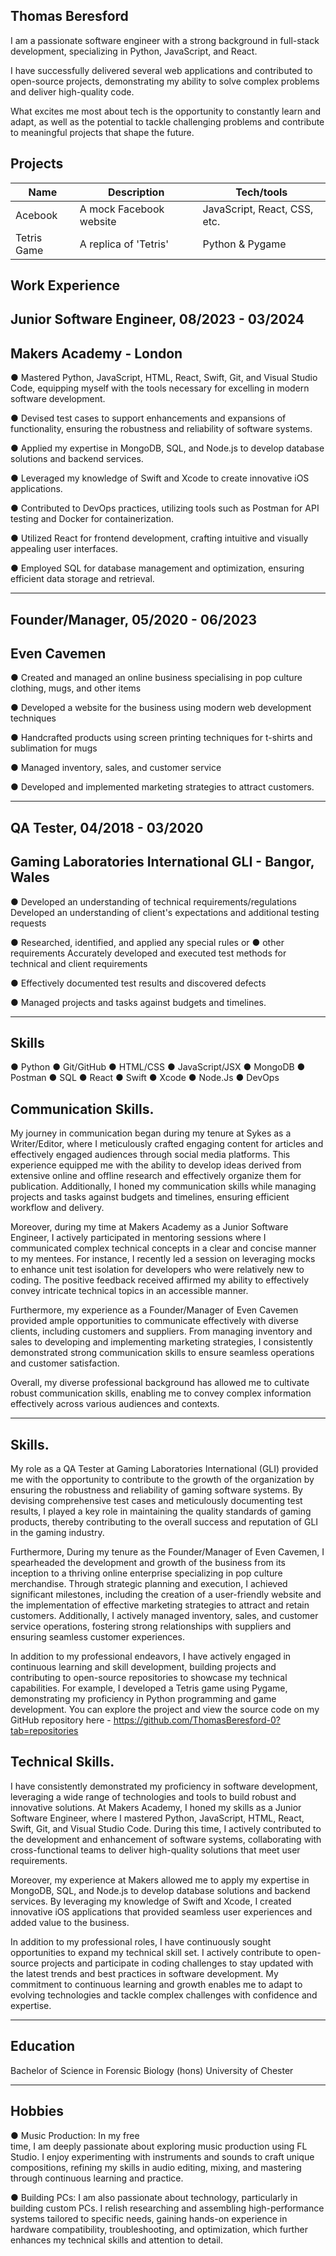 ## Thomas Beresford

I am a passionate software engineer with a strong background in full-stack development, specializing in Python, JavaScript, and React.

I have successfully delivered several web applications and contributed to open-source projects, demonstrating my ability to solve complex problems and deliver high-quality code.

What excites me most about tech is the opportunity to constantly learn and adapt, as well as the potential to tackle challenging problems and contribute to meaningful projects that shape the future.

## Projects

| Name                         | Description       | Tech/tools        |
| ---------------------------- | ----------------- | ----------------- |
| Acebook                      | A mock Facebook website | JavaScript, React, CSS, etc. |
| Tetris Game                  | A replica of 'Tetris'   | Python & Pygame              |

## Work Experience

## Junior Software Engineer, 08/2023 - 03/2024
## Makers Academy - London

● Mastered Python, JavaScript, HTML, React, Swift, Git, and Visual Studio Code,
equipping myself with the tools necessary for excelling in modern software
development.

● Devised test cases to support enhancements and expansions of functionality,
ensuring the robustness and reliability of software systems.

● Applied my expertise in MongoDB, SQL, and Node.js to develop database
solutions and backend services.

● Leveraged my knowledge of Swift and Xcode to create innovative iOS
applications.

● Contributed to DevOps practices, utilizing tools such as Postman for API
testing and Docker for containerization.

● Utilized React for frontend development, crafting intuitive and visually
appealing user interfaces.

● Employed SQL for database management and optimization, ensuring
efficient data storage and retrieval.

---------------------------------------------------------------------------------

## Founder/Manager, 05/2020 - 06/2023
## Even Cavemen

● Created and managed an online business specialising in pop culture clothing,
mugs, and other items

● Developed a website for the business using modern web development
techniques

● Handcrafted products using screen printing techniques for t-shirts and
sublimation for mugs

● Managed inventory, sales, and customer service

● Developed and implemented marketing strategies to attract customers.

-----------------------------------------------------------------------------------
## QA Tester, 04/2018 - 03/2020
## Gaming Laboratories International GLI - Bangor, Wales

● Developed an understanding of technical requirements/regulations
Developed an understanding of client's expectations and additional testing
requests

● Researched, identified, and applied any special rules or ● other requirements
Accurately developed and executed test methods for technical and client
requirements

● Effectively documented test results and discovered defects

● Managed projects and tasks against budgets and timelines.

-----------------------------------------------------------------------------------
## Skills

● Python
● Git/GitHub
● HTML/CSS
● JavaScript/JSX
● MongoDB
● Postman
● SQL
● React
● Swift
● Xcode
● Node.Js
● DevOps


## Communication Skills.

My journey in communication began during my tenure at Sykes as a Writer/Editor, where I meticulously crafted engaging content for articles and effectively engaged audiences through social media platforms. This experience equipped me with the ability to develop ideas derived from extensive online and offline research and effectively organize them for publication. Additionally, I honed my communication skills while managing projects and tasks against budgets and timelines, ensuring efficient workflow and delivery.

Moreover, during my time at Makers Academy as a Junior Software Engineer, I actively participated in mentoring sessions where I communicated complex technical concepts in a clear and concise manner to my mentees. For instance, I recently led a session on leveraging mocks to enhance unit test isolation for developers who were relatively new to coding. The positive feedback received affirmed my ability to effectively convey intricate technical topics in an accessible manner.

Furthermore, my experience as a Founder/Manager of Even Cavemen provided ample opportunities to communicate effectively with diverse clients, including customers and suppliers. From managing inventory and sales to developing and implementing marketing strategies, I consistently demonstrated strong communication skills to ensure seamless operations and customer satisfaction.

Overall, my diverse professional background has allowed me to cultivate robust communication skills, enabling me to convey complex information effectively across various audiences and contexts.

-------------------------------------------------------------------------------------------------------------------------------------------------------------------------------------------

## Skills. 

My role as a QA Tester at Gaming Laboratories International (GLI) provided me with the opportunity to contribute to the growth of the organization by ensuring the robustness and reliability of gaming software systems. By devising comprehensive test cases and meticulously documenting test results, I played a key role in maintaining the quality standards of gaming products, thereby contributing to the overall success and reputation of GLI in the gaming industry.

Furthermore, During my tenure as the Founder/Manager of Even Cavemen, I spearheaded the development and growth of the business from its inception to a thriving online enterprise specializing in pop culture merchandise. Through strategic planning and execution, I achieved significant milestones, including the creation of a user-friendly website and the implementation of effective marketing strategies to attract and retain customers. Additionally, I actively managed inventory, sales, and customer service operations, fostering strong relationships with suppliers and ensuring seamless customer experiences.

In addition to my professional endeavors, I have actively engaged in continuous learning and skill development, building projects and contributing to open-source repositories to showcase my technical capabilities. For example, I developed a Tetris game using Pygame, demonstrating my proficiency in Python programming and game development. You can explore the project and view the source code on my GitHub repository here - https://github.com/ThomasBeresford-0?tab=repositories

## Technical Skills.

I have consistently demonstrated my proficiency in software development, leveraging a wide range of technologies and tools to build robust and innovative solutions. At Makers Academy, I honed my skills as a Junior Software Engineer, where I mastered Python, JavaScript, HTML, React, Swift, Git, and Visual Studio Code. During this time, I actively contributed to the development and enhancement of software systems, collaborating with cross-functional teams to deliver high-quality solutions that meet user requirements.

Moreover, my experience at Makers allowed me to apply my expertise in MongoDB, SQL, and Node.js to develop database solutions and backend services. By leveraging my knowledge of Swift and Xcode, I created innovative iOS applications that provided seamless user experiences and added value to the business.

In addition to my professional roles, I have continuously sought opportunities to expand my technical skill set. I actively contribute to open-source projects and participate in coding challenges to stay updated with the latest trends and best practices in software development. My commitment to continuous learning and growth enables me to adapt to evolving technologies and tackle complex challenges with confidence and expertise.

--------------------------------------------------------------------------------------------------------------------------------------------------------------------------------------------

## Education

Bachelor of Science in Forensic
Biology (hons)
University of Chester

--------------------------------------------------------------------------------------------------------------------------------------------------------------------------------------------

## Hobbies

● Music Production: In my free                    
time, I am deeply passionate
about exploring music
production using FL Studio. I
enjoy experimenting with
instruments and sounds to craft
unique compositions, refining
my skills in audio editing, mixing,
and mastering through
continuous learning and
practice.

● Building PCs: I am also
passionate about technology,
particularly in building custom
PCs. I relish researching and
assembling high-performance
systems tailored to specific
needs, gaining hands-on
experience in hardware
compatibility, troubleshooting,
and optimization, which further
enhances my technical skills and
attention to detail.
